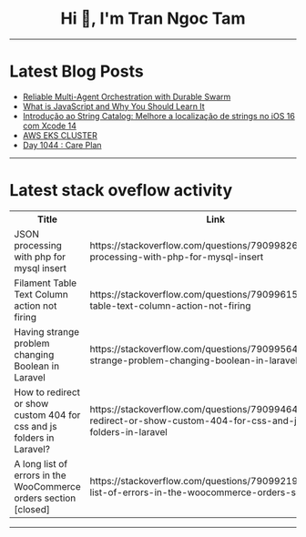 <h1 align="center">Hi 👋, I'm Tran Ngoc Tam</h1>

---

# Latest Blog Posts 
<!-- BLOG-POST-LIST:START -->
- [Reliable Multi-Agent Orchestration with Durable Swarm](https://dev.to/dbos/reliable-multi-agent-orchestration-with-durable-swarm-1f6l)
- [What is JavaScript and Why You Should Learn It](https://dev.to/ridoy_hasan/what-is-javascript-and-why-you-should-learn-it-2e7l)
- [Introdução ao String Catalog: Melhore a localização de strings no iOS 16 com Xcode 14](https://dev.to/lys/introducao-ao-string-catalog-melhore-a-localizacao-de-strings-no-ios-16-com-xcode-14-2je1)
- [AWS EKS CLUSTER](https://dev.to/she0407/aws-eks-cluster-1j99)
- [Day 1044 : Care Plan](https://dev.to/dwane/day-1044-care-plan-2516)
<!-- BLOG-POST-LIST:END -->

---

# Latest stack oveflow activity
<table>
  <tr><th>Title</th><th>Link</th></tr>
  <!-- STACKOVERFLOW:START --><tr><td>JSON processing with php for mysql insert</td><td>https://stackoverflow.com/questions/79099826/json-processing-with-php-for-mysql-insert</td></tr><tr><td>Filament Table Text Column action not firing</td><td>https://stackoverflow.com/questions/79099615/filament-table-text-column-action-not-firing</td></tr><tr><td>Having strange problem changing Boolean in Laravel</td><td>https://stackoverflow.com/questions/79099564/having-strange-problem-changing-boolean-in-laravel</td></tr><tr><td>How to redirect or show custom 404 for css and js folders in Laravel?</td><td>https://stackoverflow.com/questions/79099464/how-to-redirect-or-show-custom-404-for-css-and-js-folders-in-laravel</td></tr><tr><td>A long list of errors in the WooCommerce orders section [closed]</td><td>https://stackoverflow.com/questions/79099219/a-long-list-of-errors-in-the-woocommerce-orders-section</td></tr><!-- STACKOVERFLOW:END -->
</table>

---


